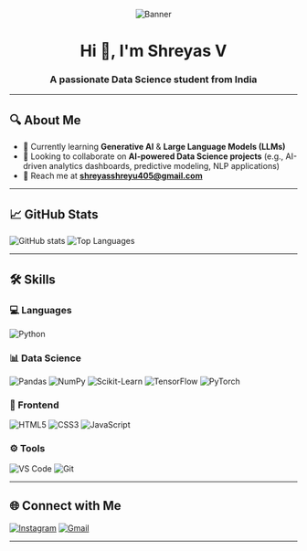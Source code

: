 <!-- Profile Banner -->
<p align="center">
  <img src="https://github.com/shreyas27092004/shreyass27092004/blob/main/banner.png" alt="Banner">
</p>

<h1 align="center">Hi 👋, I'm Shreyas V</h1>
<h3 align="center">A passionate Data Science student from India</h3>

---

## 🔍 About Me
- 📖 Currently learning **Generative AI** & **Large Language Models (LLMs)**
- 🤝 Looking to collaborate on **AI-powered Data Science projects** (e.g., AI-driven analytics dashboards, predictive modeling, NLP applications)
- 📧 Reach me at **shreyasshreyu405@gmail.com**

---

## 📈 GitHub Stats
![GitHub stats](https://github-readme-stats.vercel.app/api?username=shreyas27092004&show_icons=true&theme=radical&hide_border=true&bg_color=0D1117)
![Top Languages](https://github-readme-stats.vercel.app/api/top-langs/?username=shreyas27092004&layout=compact&theme=radical&hide_border=true&bg_color=0D1117)

---

## 🛠 Skills
### 💻 Languages
![Python](https://img.shields.io/badge/Python-3776AB?style=for-the-badge&logo=python&logoColor=white)

### 📊 Data Science
![Pandas](https://img.shields.io/badge/Pandas-150458?style=for-the-badge&logo=pandas&logoColor=white)
![NumPy](https://img.shields.io/badge/NumPy-013243?style=for-the-badge&logo=numpy&logoColor=white)
![Scikit-Learn](https://img.shields.io/badge/Scikit_Learn-F7931E?style=for-the-badge&logo=scikit-learn&logoColor=white)
![TensorFlow](https://img.shields.io/badge/TensorFlow-FF6F00?style=for-the-badge&logo=tensorflow&logoColor=white)
![PyTorch](https://img.shields.io/badge/PyTorch-EE4C2C?style=for-the-badge&logo=pytorch&logoColor=white)

### 🎨 Frontend
![HTML5](https://img.shields.io/badge/HTML5-E34F26?style=for-the-badge&logo=html5&logoColor=white)
![CSS3](https://img.shields.io/badge/CSS3-1572B6?style=for-the-badge&logo=css3&logoColor=white)
![JavaScript](https://img.shields.io/badge/JavaScript-F7DF1E?style=for-the-badge&logo=javascript&logoColor=black)

### ⚙ Tools
![VS Code](https://img.shields.io/badge/VS_Code-0078D4?style=for-the-badge&logo=visual-studio-code&logoColor=white)
![Git](https://img.shields.io/badge/Git-F05032?style=for-the-badge&logo=git&logoColor=white)

---

## 🌐 Connect with Me
[![Instagram](https://img.shields.io/badge/Instagram-%23E4405F.svg?style=for-the-badge&logo=Instagram&logoColor=white)](https://www.instagram.com/shreyas__v_/)
[![Gmail](https://img.shields.io/badge/Gmail-D14836?style=for-the-badge&logo=gmail&logoColor=white)](mailto:shreyasshreyu405@gmail.com)

---
